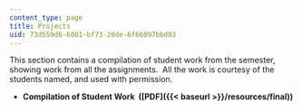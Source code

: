 ```yaml
---
content_type: page
title: Projects
uid: 73d559d6-6081-bf73-20de-6f6b097bbd93
---
```


This section contains a compilation of student work from the semester, showing work from all the assignments.  All the work is courtesy of the students named, and used with permission.

*   **Compilation of Student Work  ([PDF]({{< baseurl >}}/resources/final))**